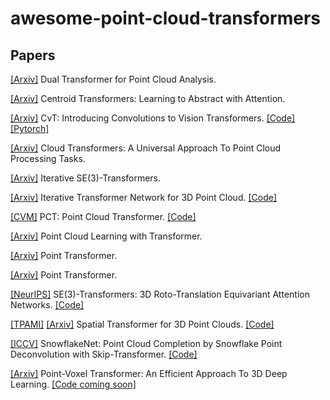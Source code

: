 # awesome-point-cloud-transformers

## Papers

[[Arxiv]](https://arxiv.org/pdf/2104.13044.pdf) Dual Transformer for Point Cloud Analysis.

[[Arxiv]](https://arxiv.org/pdf/2102.08606.pdf) Centroid Transformers: Learning to Abstract with Attention.

[[Arxiv]](https://arxiv.org/pdf/2103.15808.pdf) CvT: Introducing Convolutions to Vision Transformers. [[Code]](https://github.com/microsoft/CvT) [[Pytorch]](https://github.com/rishikksh20/convolution-vision-transformers)

[[Arxiv]](https://arxiv.org/pdf/2007.11679.pdf) Cloud Transformers: A Universal Approach To Point Cloud Processing Tasks. 

[[Arxiv]](https://arxiv.org/pdf/2102.13419.pdf) Iterative SE(3)-Transformers.

[[Arxiv]](https://arxiv.org/pdf/1811.11209.pdf) Iterative Transformer Network for 3D Point Cloud. [[Code]](https://github.com/wentaoyuan/it-net)

[[CVM]](https://link.springer.com/content/pdf/10.1007/s41095-021-0229-5.pdf) PCT: Point Cloud Transformer. [[Code]](https://github.com/MenghaoGuo/PCT)

[[Arxiv]](https://arxiv.org/pdf/2104.13636.pdf) Point Cloud Learning with Transformer.

[[Arxiv]](https://arxiv.org/pdf/2012.09164.pdf) Point Transformer.

[[Arxiv]](https://arxiv.org/pdf/2011.00931.pdf) Point Transformer.

[[NeurIPS]](https://proceedings.neurips.cc/paper/2020/file/15231a7ce4ba789d13b722cc5c955834-Paper.pdf) SE(3)-Transformers: 3D Roto-Translation Equivariant Attention Networks. [[Code]](https://github.com/FabianFuchsML/se3-transformer-public)

[[TPAMI]](https://ieeexplore-ieee-org.udel.idm.oclc.org/stamp/stamp.jsp?tp=&arnumber=9393615) [[Arxiv]](https://arxiv.org/pdf/1906.10887.pdf) Spatial Transformer for 3D Point Clouds. [[Code]](https://github.com/samaonline/spatial-transformer-for-3d-point-clouds)

[[ICCV]](https://arxiv.org/pdf/2108.04444.pdf) SnowflakeNet: Point Cloud Completion by Snowflake Point Deconvolution with
Skip-Transformer. [[Code]](https://github.com/AllenXiangX/SnowflakeNet)

[[Arxiv]](https://arxiv.org/pdf/2108.06076.pdf) Point-Voxel Transformer: An Efficient Approach To 3D Deep Learning. [[Code coming soon]](https://github.com/2020zhangcheng/PVT)
